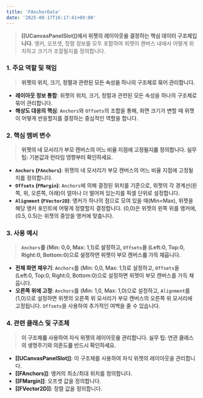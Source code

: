 ```yaml
---
title: 'FAnchorData'
date: '2025-08-17T16:17:41+09:00'
---
```

> **[[UCanvasPanelSlot]]에서 위젯의 레이아웃을 결정하는 핵심 데이터 구조체입니다.** 앵커, 오프셋, 정렬 정보를 모두 포함하여 위젯이 캔버스 내에서 어떻게 위치하고 크기가 조절될지를 정의합니다.

### **1. 주요 역할 및 책임**
> **위젯의 위치, 크기, 정렬과 관련된 모든 속성을 하나의 구조체로 묶어 관리합니다.**
* **레이아웃 정보 통합**:
	위젯의 위치, 크기, 정렬과 관련된 모든 속성을 하나의 구조체로 묶어 관리합니다.
* **해상도 대응의 핵심**:
	`Anchors`와 `Offsets`의 조합을 통해, 화면 크기가 변할 때 위젯이 어떻게 반응할지를 결정하는 중심적인 역할을 합니다.

### **2. 핵심 멤버 변수**
> **위젯의 네 모서리가 부모 캔버스의 어느 비율 지점에 고정될지를 정의합니다. 실무 팁: 기본값과 런타임 영향부터 확인하세요.**
* **`Anchors` (`FAnchors`)**:
	위젯의 네 모서리가 부모 캔버스의 어느 비율 지점에 고정될지를 정의합니다.
* **`Offsets` (`FMargin`)**:
	`Anchors`에 의해 결정된 위치를 기준으로, 위젯의 각 경계선(왼쪽, 위, 오른쪽, 아래)이 얼마나 더 떨어져 있는지를 픽셀 단위로 설정합니다.
* **`Alignment` (`FVector2D`)**:
	앵커가 하나의 점으로 모여 있을 때(Min=Max), 위젯을 해당 앵커 포인트에 어떻게 정렬할지 결정합니다. (0,0)은 위젯의 왼쪽 위를 앵커에, (0.5, 0.5)는 위젯의 중앙을 앵커에 맞춥니다.

### **3. 사용 예시**
> **`Anchors`를 (Min: 0,0, Max: 1,1)로 설정하고, `Offsets`을 (Left:0, Top:0, Right:0, Bottom:0)으로 설정하면 위젯이 부모 캔버스를 가득 채웁니다.**
*   **전체 화면 채우기**:
	`Anchors`를 (Min: 0,0, Max: 1,1)로 설정하고, `Offsets`을 (Left:0, Top:0, Right:0, Bottom:0)으로 설정하면 위젯이 부모 캔버스를 가득 채웁니다.
*   **오른쪽 위에 고정**:
	`Anchors`를 (Min: 1,0, Max: 1,0)으로 설정하고, `Alignment`를 (1,0)으로 설정하면 위젯의 오른쪽 위 모서리가 부모 캔버스의 오른쪽 위 모서리에 고정됩니다. `Offsets`을 사용하여 추가적인 여백을 줄 수 있습니다.

### **4. 관련 클래스 및 구조체**
> **이 구조체를 사용하여 자식 위젯의 레이아웃을 관리합니다. 실무 팁: 연관 클래스의 생명주기와 의존도를 반드시 확인하세요.**
* **[[UCanvasPanelSlot]]**:
	이 구조체를 사용하여 자식 위젯의 레이아웃을 관리합니다.
* **[[FAnchors]]**:
	앵커의 최소/최대 위치를 정의합니다.
* **[[FMargin]]**:
	오프셋 값을 정의합니다.
* **[[FVector2D]]**:
	정렬 값을 정의합니다.
